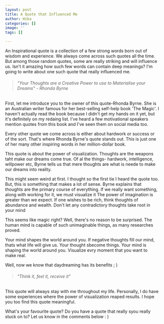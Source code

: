```yaml
---
layout: post
title: A Quote that Influenced Me
author: Hiba
categories: []
image: ''
tags: []

---
```

An Inspirational quote is a collection of a few strong words born out of wisdom and experience. We always come across such quotes all the time. But among those random quotes, some are really striking and will influence us. Isn't it amazing how such few words can contain deep meanings? I'm going to write about one such quote that really influenced me.

> ###### _"Your Thoughts are a Creative Power to use to Materialise your Dreams" - Rhonda Byrne_

First, let me introduce you to the owner of this quote-Rhonda Byrne. She is an Australian writer famous for her best-selling self-help book 'The Magic'. I haven't actually read the book because I didn't get my hands on it yet, but it's definitely on my redaing list. I've heard a few motivational speakers mention quotes from this book and I've seen them on social media too.

Every other quote we come across is either about hardwork or success or of the sort. That's where Rhonda Byrne's quote stands out.  This is just one of her many other inspiring words in her million-dollar book.

This quote is about the power of visualization. Thoughts are the weapons taht make our dreams come true. Of al  the things- hardwork, intelligence, willpower etc, Byrne tells us that mere thoughts are what is neede to make our dreams into reality.

This might seem weird at first. I thought so the first tie I heard the quote too. But, this is something that makes a lot of sense. Byrne explains that thoughts are the primary course of everything. If we really want something, along with working for it, we must visualize it The power of imagination is greater than we expect. If one wishes to be rich, think thoughts of abundance and wealth. Don't let any contradictory thoughts take root in your mind 

This seems like magic right? Well, there's no reason to be surprised. The human mind is capable of such unimaginable things, as many researches proved.

Your mind shapes the world around you. If negative thoughts fill our mind, thats what life will give us. Your thought sbecome things. Your mind is shaping the world around you. Visualize evry moment that you want to make real.

Well, now we know that daydreaming has its benefits ; )

> ###### _"Think it, feel it, receive it"_

This quote will always stay with me throughout my life. Personally, I do have some experiences where the power of visualization reaped results. I hope you too find this quote meaningful.

What's your favourite quote? Do you have a quote that really syou really stuck on to? Let us know in the comments below : )